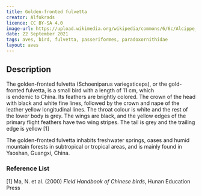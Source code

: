 ```yaml
---
title: Golden-fronted fulvetta 
creator: Alfokrads
licence: CC BY-SA 4.0
image-url: https://upload.wikimedia.org/wikipedia/commons/6/6c/Alcippe_variegaticeps.jpg   
date: 22 September 2021
tags: aves, bird, fulvetta, passeriformes, paradoxornithidae
layout: aves
---
```

## Description

The golden-fronted fulvetta (Schoeniparus variegaticeps), or the gold-fronted fulvetta, is a small bird with a length of 11 cm, which is endemic to China. Its feathers are brightly colored. The crown of the head with black and white fine lines, followed by the crown and nape of the leather yellow longitudinal lines. The throat colour is white and the rest of the lower body is grey. The wings are black, and the yellow edges of the primary flight feathers have two wing stripes. The tail is grey and the trailing edge is yellow [1]

The golden-fronted fulvetta inhabits freshwater springs, oases and humid mountain forests in subtropical or tropical areas, and is mainly found in Yaoshan, Guangxi, China.

### Reference List
[1] Ma, N. et al. (2000) _Field Handbook of Chinese birds_, Hunan Education Press


